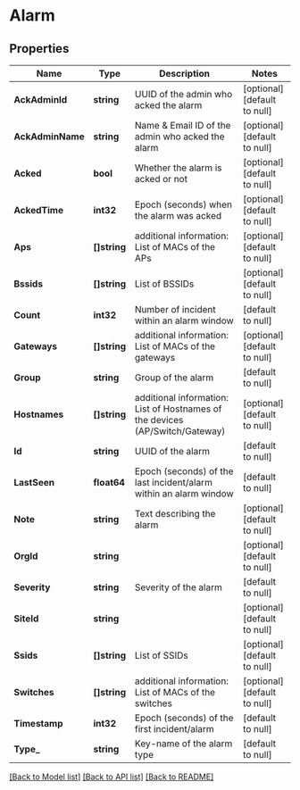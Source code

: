 # Alarm

## Properties
Name | Type | Description | Notes
------------ | ------------- | ------------- | -------------
**AckAdminId** | **string** | UUID of the admin who acked the alarm | [optional] [default to null]
**AckAdminName** | **string** | Name &amp; Email ID of the admin who acked the alarm | [optional] [default to null]
**Acked** | **bool** | Whether the alarm is acked or not | [optional] [default to null]
**AckedTime** | **int32** | Epoch (seconds) when the alarm was acked | [optional] [default to null]
**Aps** | **[]string** | additional information: List of MACs of the APs | [optional] [default to null]
**Bssids** | **[]string** | List of BSSIDs | [optional] [default to null]
**Count** | **int32** | Number of incident within an alarm window | [default to null]
**Gateways** | **[]string** | additional information: List of MACs of the gateways | [optional] [default to null]
**Group** | **string** | Group of the alarm | [default to null]
**Hostnames** | **[]string** | additional information: List of Hostnames of the devices (AP/Switch/Gateway) | [optional] [default to null]
**Id** | **string** | UUID of the alarm | [default to null]
**LastSeen** | **float64** | Epoch (seconds) of the last incident/alarm within an alarm window | [default to null]
**Note** | **string** | Text describing the alarm | [optional] [default to null]
**OrgId** | **string** |  | [optional] [default to null]
**Severity** | **string** | Severity of the alarm | [default to null]
**SiteId** | **string** |  | [optional] [default to null]
**Ssids** | **[]string** | List of SSIDs | [optional] [default to null]
**Switches** | **[]string** | additional information: List of MACs of the switches | [optional] [default to null]
**Timestamp** | **int32** | Epoch (seconds) of the first incident/alarm | [default to null]
**Type_** | **string** | Key-name of the alarm type | [default to null]

[[Back to Model list]](../README.md#documentation-for-models) [[Back to API list]](../README.md#documentation-for-api-endpoints) [[Back to README]](../README.md)

